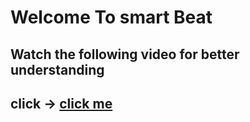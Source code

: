 
# Welcome To smart Beat

## Watch the following video for better understanding

## click -> <a href = "https://github.com/aymen-fkir/smartBeat/blob/main/video%26Presentation/twiseNight.mp4" target="_blank"> click me </a>


